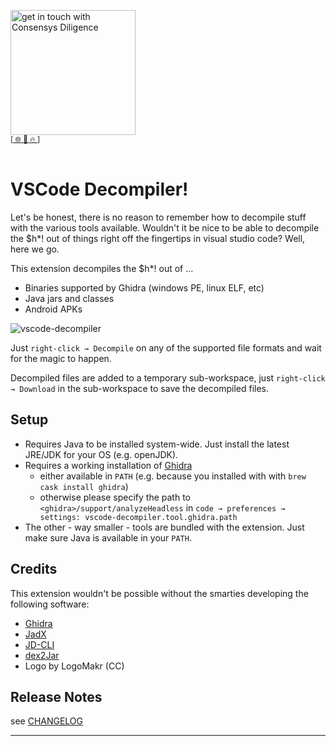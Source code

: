 [<img width="200" alt="get in touch with Consensys Diligence" src="https://user-images.githubusercontent.com/2865694/56826101-91dcf380-685b-11e9-937c-af49c2510aa0.png">](https://diligence.consensys.net)<br/>
<sup>
[[  🌐  ](https://diligence.consensys.net)  [  📩  ](mailto:diligence@consensys.net)  [  🔥  ](https://consensys.github.io/diligence/)]
</sup><br/><br/>


# VSCode Decompiler!

Let's be honest, there is no reason to remember how to decompile stuff with the various tools available. Wouldn't it be nice to be able to decompile the $h*! out of things right off the fingertips in visual studio code? Well, here we go. 

This extension decompiles the $h*! out of ...

* Binaries supported by Ghidra (windows PE, linux ELF, etc)
* Java jars and classes
* Android APKs

![vscode-decompiler](https://user-images.githubusercontent.com/2865694/81797377-faeae400-950e-11ea-9060-2712dbb4740f.gif)

Just `right-click → Decompile` on any of the supported file formats and wait for the magic to happen.

Decompiled files are added to a temporary sub-workspace, just `right-click → Download` in the sub-workspace to save the decompiled files.


## Setup

* Requires Java to be installed system-wide. Just install the latest JRE/JDK for your OS (e.g. openJDK).
* Requires a working installation of [Ghidra](https://github.com/NationalSecurityAgency/ghidra/releases/tag/Ghidra_9.1.2_build)
  * either available in `PATH` (e.g. because you installed with with `brew cask install ghidra`)
  * otherwise please specify the path to `<ghidra>/support/analyzeHeadless` in `code → preferences → settings: vscode-decompiler.tool.ghidra.path`
* The other - way smaller - tools are bundled with the extension. Just make sure Java is available in your `PATH`.

## Credits

This extension wouldn't be possible without the smarties developing the following software: 

* [Ghidra](https://github.com/NationalSecurityAgency/ghidra/)
* [JadX](https://github.com/skylot/jadx/)
* [JD-CLI](https://github.com/kwart/jd-cmd)
* [dex2Jar](https://github.com/pxb1988/dex2jar)
* Logo by LogoMakr (CC)

## Release Notes

see [CHANGELOG](./CHANGELOG.md)


-----------------------------------------------------------------------------------------------------------
